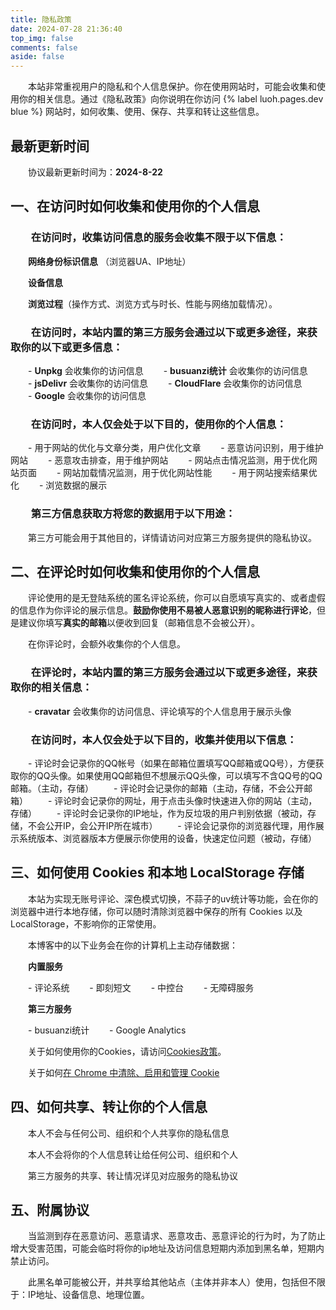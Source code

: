 ```yaml
---
title: 隐私政策
date: 2024-07-28 21:36:40
top_img: false
comments: false
aside: false
---
```


&emsp;&emsp;本站非常重视用户的隐私和个人信息保护。你在使用网站时，可能会收集和使用你的相关信息。通过《隐私政策》向你说明在你访问 {% label luoh.pages.dev blue %} 网站时，如何收集、使用、保存、共享和转让这些信息。

## 最新更新时间

&emsp;&emsp;协议最新更新时间为：**2024-8-22**

## 一、在访问时如何收集和使用你的个人信息

### &emsp;&emsp;在访问时，收集访问信息的服务会收集不限于以下信息：

&emsp;&emsp;**网络身份标识信息** （浏览器UA、IP地址）

&emsp;&emsp;**设备信息**

&emsp;&emsp;**浏览过程**（操作方式、浏览方式与时长、性能与网络加载情况）。

### &emsp;&emsp;在访问时，本站内置的第三方服务会通过以下或更多途径，来获取你的以下或更多信息：

&emsp;&emsp;- **Unpkg** 会收集你的访问信息
&emsp;&emsp;- **busuanzi统计** 会收集你的访问信息
&emsp;&emsp;- **jsDelivr** 会收集你的访问信息
&emsp;&emsp;- **CloudFlare** 会收集你的访问信息
&emsp;&emsp;- **Google** 会收集你的访问信息

### &emsp;&emsp;在访问时，本人仅会处于以下目的，使用你的个人信息：

&emsp;&emsp;- 用于网站的优化与文章分类，用户优化文章
&emsp;&emsp;- 恶意访问识别，用于维护网站
&emsp;&emsp;- 恶意攻击排查，用于维护网站
&emsp;&emsp;- 网站点击情况监测，用于优化网站页面
&emsp;&emsp;- 网站加载情况监测，用于优化网站性能
&emsp;&emsp;- 用于网站搜索结果优化
&emsp;&emsp;- 浏览数据的展示

### &emsp;&emsp;第三方信息获取方将您的数据用于以下用途：

&emsp;&emsp;第三方可能会用于其他目的，详情请访问对应第三方服务提供的隐私协议。

## 二、在评论时如何收集和使用你的个人信息

&emsp;&emsp;评论使用的是无登陆系统的匿名评论系统，你可以自愿填写真实的、或者虚假的信息作为你评论的展示信息。**鼓励你使用不易被人恶意识别的昵称进行评论**，但是建议你填写**真实的邮箱**以便收到回复（邮箱信息不会被公开）。

&emsp;&emsp;在你评论时，会额外收集你的个人信息。

### &emsp;&emsp;在评论时，本站内置的第三方服务会通过以下或更多途径，来获取你的相关信息：

&emsp;&emsp;- **cravatar** 会收集你的访问信息、评论填写的个人信息用于展示头像

### &emsp;&emsp;在访问时，本人仅会处于以下目的，收集并使用以下信息：

&emsp;&emsp;- 评论时会记录你的QQ帐号（如果在邮箱位置填写QQ邮箱或QQ号），方便获取你的QQ头像。如果使用QQ邮箱但不想展示QQ头像，可以填写不含QQ号的QQ邮箱。（主动，存储）
&emsp;&emsp;- 评论时会记录你的邮箱（主动，存储，不会公开邮箱）
&emsp;&emsp;- 评论时会记录你的网址，用于点击头像时快速进入你的网站（主动，存储）
&emsp;&emsp;- 评论时会记录你的IP地址，作为反垃圾的用户判别依据（被动，存储，不会公开IP，会公开IP所在城市）
&emsp;&emsp;- 评论会记录你的浏览器代理，用作展示系统版本、浏览器版本方便展示你使用的设备，快速定位问题（被动，存储）

## 三、如何使用 Cookies 和本地 LocalStorage 存储

&emsp;&emsp;本站为实现无账号评论、深色模式切换，不蒜子的uv统计等功能，会在你的浏览器中进行本地存储，你可以随时清除浏览器中保存的所有 Cookies 以及 LocalStorage，不影响你的正常使用。

&emsp;&emsp;本博客中的以下业务会在你的计算机上主动存储数据：

&emsp;&emsp;**内置服务**

&emsp;&emsp;- 评论系统
&emsp;&emsp;- 即刻短文
&emsp;&emsp;- 中控台
&emsp;&emsp;- 无障碍服务

&emsp;&emsp;**第三方服务**

&emsp;&emsp;- busuanzi统计
&emsp;&emsp;- Google Analytics

&emsp;&emsp;关于如何使用你的Cookies，请访问[Cookies政策](/cookies/)。

&emsp;&emsp;关于如何[在 Chrome 中清除、启用和管理 Cookie](https://support.google.com/chrome/answer/95647?co=GENIE.Platform=Desktop&hl=zh-Hans)

## 四、如何共享、转让你的个人信息

&emsp;&emsp;本人不会与任何公司、组织和个人共享你的隐私信息

&emsp;&emsp;本人不会将你的个人信息转让给任何公司、组织和个人

&emsp;&emsp;第三方服务的共享、转让情况详见对应服务的隐私协议

## 五、附属协议

&emsp;&emsp;当监测到存在恶意访问、恶意请求、恶意攻击、恶意评论的行为时，为了防止增大受害范围，可能会临时将你的ip地址及访问信息短期内添加到黑名单，短期内禁止访问。

&emsp;&emsp;此黑名单可能被公开，并共享给其他站点（主体并非本人）使用，包括但不限于：IP地址、设备信息、地理位置。